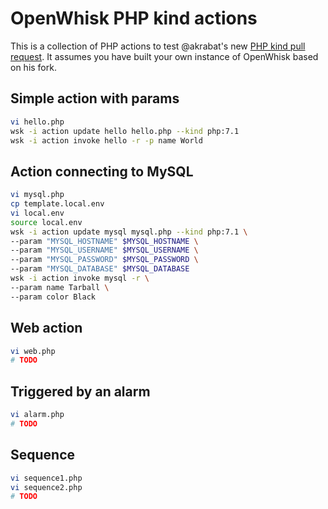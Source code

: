 # OpenWhisk PHP kind actions

This is a collection of PHP actions to test @akrabat's new [PHP kind pull request](https://github.com/apache/incubator-openwhisk/pull/2415). It assumes you have built your own instance of OpenWhisk based on his fork.

## Simple action with params
```bash
vi hello.php
wsk -i action update hello hello.php --kind php:7.1
wsk -i action invoke hello -r -p name World
```

## Action connecting to MySQL
```bash
vi mysql.php
cp template.local.env
vi local.env
source local.env
wsk -i action update mysql mysql.php --kind php:7.1 \
--param "MYSQL_HOSTNAME" $MYSQL_HOSTNAME \
--param "MYSQL_USERNAME" $MYSQL_USERNAME \
--param "MYSQL_PASSWORD" $MYSQL_PASSWORD \
--param "MYSQL_DATABASE" $MYSQL_DATABASE
wsk -i action invoke mysql -r \
--param name Tarball \
--param color Black
```

## Web action
```bash
vi web.php
# TODO
```

## Triggered by an alarm
```bash
vi alarm.php
# TODO
```

## Sequence
```bash
vi sequence1.php
vi sequence2.php
# TODO
```
